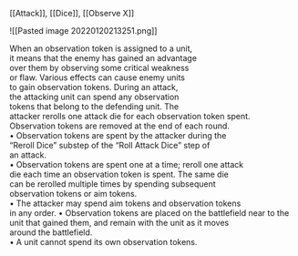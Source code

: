 [[Attack]], [[Dice]], [[Observe X]]

![[Pasted image 20220120213251.png]]

When an observation token is assigned to a unit,  
it means that the enemy has gained an advantage  
over them by observing some critical weakness  
or flaw. Various effects can cause enemy units  
to gain observation tokens. During an attack,  
the attacking unit can spend any observation  
tokens that belong to the defending unit. The  
attacker rerolls one attack die for each observation token spent.  
Observation tokens are removed at the end of each round.  
• Observation tokens are spent by the attacker during the  
“Reroll Dice” substep of the “Roll Attack Dice” step of  
an attack.  
• Observation tokens are spent one at a time; reroll one attack  
die each time an observation token is spent. The same die  
can be rerolled multiple times by spending subsequent  
observation tokens or aim tokens.  
• The attacker may spend aim tokens and observation tokens  
in any order.
• Observation tokens are placed on the battlefield near to the  
unit that gained them, and remain with the unit as it moves  
around the battlefield.  
• A unit cannot spend its own observation tokens.